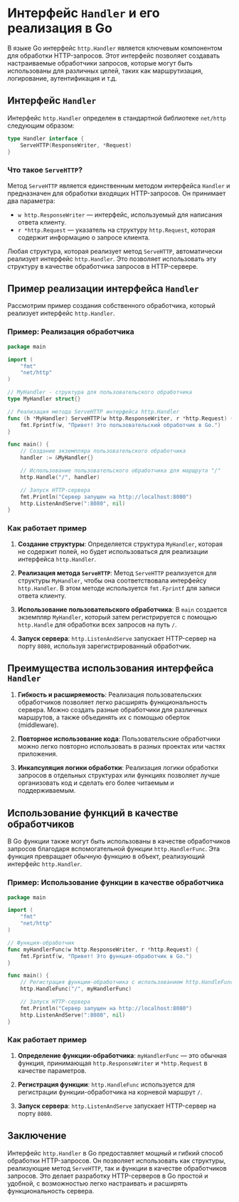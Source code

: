# Интерфейс `Handler` и его реализация в Go

В языке Go интерфейс `http.Handler` является ключевым компонентом для
обработки HTTP-запросов. Этот интерфейс позволяет создавать настраиваемые
обработчики запросов, которые могут быть использованы для различных 
целей, таких как маршрутизация, логирование, аутентификация и т.д.

## Интерфейс `Handler`

Интерфейс `http.Handler` определен в стандартной библиотеке `net/http`
следующим образом:

```go
type Handler interface {
    ServeHTTP(ResponseWriter, *Request)
}
```

### Что такое `ServeHTTP`?

Метод `ServeHTTP` является единственным методом интерфейса `Handler` и предназначен для обработки входящих HTTP-запросов. Он принимает два параметра:

- `w http.ResponseWriter` — интерфейс, используемый для написания ответа клиенту.
- `r *http.Request` — указатель на структуру `http.Request`, которая содержит информацию о запросе клиента.

Любая структура, которая реализует метод `ServeHTTP`, автоматически реализует интерфейс `http.Handler`. Это позволяет использовать эту структуру в качестве обработчика запросов в HTTP-сервере.

## Пример реализации интерфейса `Handler`

Рассмотрим пример создания собственного обработчика, который реализует
интерфейс `http.Handler`.

### Пример: Реализация обработчика

```go
package main

import (
	"fmt"
	"net/http"
)

// MyHandler - структура для пользовательского обработчика
type MyHandler struct{}

// Реализация метода ServeHTTP интерфейса http.Handler
func (h *MyHandler) ServeHTTP(w http.ResponseWriter, r *http.Request) {
	fmt.Fprintf(w, "Привет! Это пользовательский обработчик в Go.")
}

func main() {
	// Создание экземпляра пользовательского обработчика
	handler := &MyHandler{}

	// Использование пользовательского обработчика для маршрута "/"
	http.Handle("/", handler)

	// Запуск HTTP-сервера
	fmt.Println("Сервер запущен на http://localhost:8080")
	http.ListenAndServe(":8080", nil)
}
```

### Как работает пример

1. **Создание структуры**: Определяется структура `MyHandler`, 
которая не содержит полей, но будет использоваться для реализации 
интерфейса `http.Handler`.

2. **Реализация метода `ServeHTTP`**: Метод `ServeHTTP` реализуется
для структуры `MyHandler`, чтобы она соответствовала интерфейсу 
`http.Handler`. В этом методе используется `fmt.Fprintf` для записи
ответа клиенту.

3. **Использование пользовательского обработчика**: В `main` 
создается экземпляр `MyHandler`, который затем регистрируется с
помощью `http.Handle` для обработки всех запросов на путь `/`.

4. **Запуск сервера**: `http.ListenAndServe` запускает HTTP-сервер
на порту `8080`, используя зарегистрированный обработчик.

## Преимущества использования интерфейса `Handler`

1. **Гибкость и расширяемость**: Реализация пользовательских 
обработчиков позволяет легко расширять функциональность сервера.
Можно создать разные обработчики для различных маршрутов, а также 
объединять их с помощью оберток (middleware).

2. **Повторное использование кода**: Пользовательские обработчики 
можно легко повторно использовать в разных проектах или частях 
приложения.

3. **Инкапсуляция логики обработки**: Реализация логики обработки 
запросов в отдельных структурах или функциях позволяет лучше
организовать код и сделать его более читаемым и поддерживаемым.

## Использование функций в качестве обработчиков

В Go функции также могут быть использованы в качестве обработчиков
запросов благодаря вспомогательной функции `http.HandlerFunc`. 
Эта функция превращает обычную функцию в объект, реализующий 
интерфейс `http.Handler`.

### Пример: Использование функции в качестве обработчика

```go
package main

import (
	"fmt"
	"net/http"
)

// Функция-обработчик
func myHandlerFunc(w http.ResponseWriter, r *http.Request) {
	fmt.Fprintf(w, "Привет! Это функция-обработчик в Go.")
}

func main() {
	// Регистрация функции-обработчика с использованием http.HandleFunc
	http.HandleFunc("/", myHandlerFunc)

	// Запуск HTTP-сервера
	fmt.Println("Сервер запущен на http://localhost:8080")
	http.ListenAndServe(":8080", nil)
}
```

### Как работает пример

1. **Определение функции-обработчика**: `myHandlerFunc` — это 
обычная функция, принимающая `http.ResponseWriter` и `*http.Request`
в качестве параметров.

2. **Регистрация функции**: `http.HandleFunc` используется для 
регистрации функции-обработчика на корневой маршрут `/`.

3. **Запуск сервера**: `http.ListenAndServe` запускает HTTP-сервер
на порту `8080`.

## Заключение

Интерфейс `http.Handler` в Go предоставляет мощный и гибкий способ
обработки HTTP-запросов. Он позволяет использовать как структуры, 
реализующие метод `ServeHTTP`, так и функции в качестве 
обработчиков запросов. Это делает разработку HTTP-серверов в Go 
простой и удобной, с возможностью легко настраивать и расширять 
функциональность сервера.